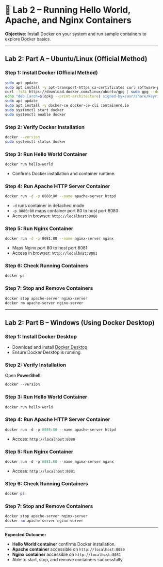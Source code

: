 # 🐳 Lab 2 – Running Hello World, Apache, and Nginx Containers

**Objective:** Install Docker on your system and run sample containers to explore Docker basics.

---

## Lab 2: Part A – Ubuntu/Linux (Official Method)

### Step 1: Install Docker (Official Method)

```bash
sudo apt update
sudo apt install -y apt-transport-https ca-certificates curl software-properties-common gnupg lsb-release
curl -fsSL https://download.docker.com/linux/ubuntu/gpg | sudo gpg --dearmor -o /usr/share/keyrings/docker-archive-keyring.gpg
echo "deb [arch=$(dpkg --print-architecture) signed-by=/usr/share/keyrings/docker-archive-keyring.gpg] https://download.docker.com/linux/ubuntu $(lsb_release -cs) stable" | sudo tee /etc/apt/sources.list.d/docker.list > /dev/null
sudo apt update
sudo apt install -y docker-ce docker-ce-cli containerd.io
sudo systemctl start docker
sudo systemctl enable docker
```

### Step 2: Verify Docker Installation

```bash
docker --version
sudo systemctl status docker
```

### Step 3: Run Hello World Container

```bash
docker run hello-world
```

* Confirms Docker installation and container runtime.

### Step 4: Run Apache HTTP Server Container

```bash
docker run -d -p 8080:80 --name apache-server httpd
```

* `-d` runs container in detached mode
* `-p 8080:80` maps container port 80 to host port 8080
* Access in browser: `http://localhost:8080`

### Step 5: Run Nginx Container

```bash
docker run -d -p 8081:80 --name nginx-server nginx
```

* Maps Nginx port 80 to host port 8081
* Access in browser: `http://localhost:8081`

### Step 6: Check Running Containers

```bash
docker ps
```

### Step 7: Stop and Remove Containers

```bash
docker stop apache-server nginx-server
docker rm apache-server nginx-server
```

---

## Lab 2: Part B – Windows (Using Docker Desktop)

### Step 1: Install Docker Desktop

* Download and install [Docker Desktop](https://www.docker.com/products/docker-desktop/)
* Ensure Docker Desktop is running.

### Step 2: Verify Installation

Open **PowerShell**:

```powershell
docker --version
```

### Step 3: Run Hello World Container

```powershell
docker run hello-world
```

### Step 4: Run Apache HTTP Server Container

```powershell
docker run -d -p 8080:80 --name apache-server httpd
```

* Access: `http://localhost:8080`

### Step 5: Run Nginx Container

```powershell
docker run -d -p 8081:80 --name nginx-server nginx
```

* Access: `http://localhost:8081`

### Step 6: Check Running Containers

```powershell
docker ps
```

### Step 7: Stop and Remove Containers

```powershell
docker stop apache-server nginx-server
docker rm apache-server nginx-server
```

---

**Expected Outcome:**

* **Hello World container** confirms Docker installation.
* **Apache container** accessible on `http://localhost:8080`
* **Nginx container** accessible on `http://localhost:8081`
* Able to start, stop, and remove containers successfully.


